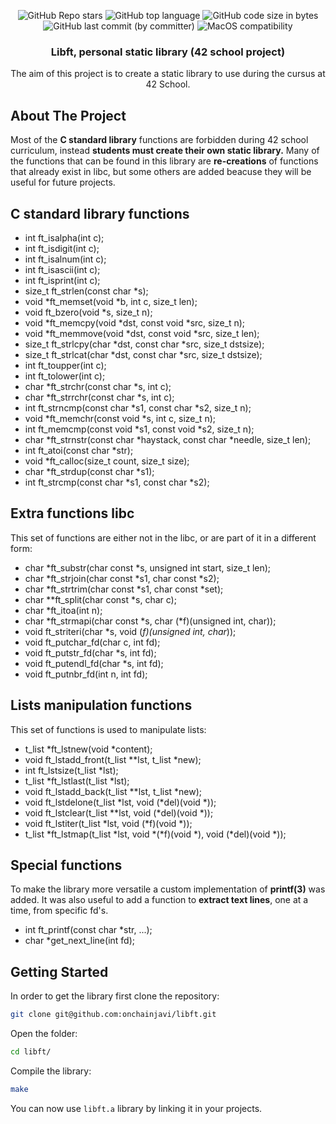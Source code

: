 <p align="center">
	<img alt="GitHub Repo stars" src="https://img.shields.io/github/stars/onchainjavi/libft?color=yellow" />
	<img alt="GitHub top language" src="https://img.shields.io/github/languages/top/onchainjavi/libft" />
	<img alt="GitHub code size in bytes" src="https://img.shields.io/github/languages/code-size/onchainjavi/libft?color=red" />
	<img alt="GitHub last commit (by committer)" src="https://img.shields.io/github/last-commit/onchainjavi/libft" />
	<img alt="MacOS compatibility" src="https://img.shields.io/badge/macOS-compatible-brightgreen.svg" />
</p>

<h3 align="center">Libft, personal static library (42 school project)</h3>

  <p align="center">
    The aim of this project is to create a static library to use during the cursus at 42 School.
    <br/>
  </p>
</div>

<!-- ABOUT THE PROJECT -->
## About The Project

Most of the **C standard library** functions are forbidden during 42 school curriculum, instead **students must create their own static library.**
Many of the functions that can be found in this library are **re-creations** of functions that already exist in libc, but some others are added 
beacuse they will be useful for future projects.

<!-- C standard library functions -->
## C standard library functions

- int		ft_isalpha(int c);
- int		ft_isdigit(int c);
- int		ft_isalnum(int c);
- int		ft_isascii(int c);
- int		ft_isprint(int c);
- size_t	ft_strlen(const char *s);
- void	*ft_memset(void *b, int c, size_t len);
- void	ft_bzero(void *s, size_t n);
- void	*ft_memcpy(void *dst, const void *src, size_t n);
- void	*ft_memmove(void *dst, const void *src, size_t len);
- size_t	ft_strlcpy(char *dst, const char *src, size_t dstsize);
- size_t	ft_strlcat(char *dst, const char *src, size_t dstsize);
- int		ft_toupper(int c);
- int		ft_tolower(int c);
- char	*ft_strchr(const char *s, int c);
- char	*ft_strrchr(const char *s, int c);
- int		ft_strncmp(const char *s1, const char *s2, size_t n);
- void	*ft_memchr(const void *s, int c, size_t n);
- int		ft_memcmp(const void *s1, const void *s2, size_t n);
- char	*ft_strnstr(const char *haystack, const char *needle, size_t len);
- int		ft_atoi(const char *str);
- void	*ft_calloc(size_t count, size_t size);
- char	*ft_strdup(const char *s1);
- int		ft_strcmp(const char *s1, const char *s2);

<!-- Extra functions libc -->
## Extra functions libc
This set of functions are either not in the libc, or are part of it in a different form:

- char	*ft_substr(char const *s, unsigned int start, size_t len);
- char	*ft_strjoin(char const *s1, char const *s2);
- char	*ft_strtrim(char const *s1, char const *set);
- char	**ft_split(char const *s, char c);
- char	*ft_itoa(int n);
- char	*ft_strmapi(char const *s, char (*f)(unsigned int, char));
- void	ft_striteri(char *s, void (*f)(unsigned int, char*));
- void	ft_putchar_fd(char c, int fd);
- void	ft_putstr_fd(char *s, int fd);
- void	ft_putendl_fd(char *s, int fd);
- void	ft_putnbr_fd(int n, int fd);

<!-- Lists manipulation functions -->
## Lists manipulation functions
This set of functions is used to manipulate lists:

- t_list	*ft_lstnew(void *content);
- void	ft_lstadd_front(t_list **lst, t_list *new);
- int		ft_lstsize(t_list *lst);
- t_list	*ft_lstlast(t_list *lst);
- void	ft_lstadd_back(t_list **lst, t_list *new);
- void	ft_lstdelone(t_list *lst, void (*del)(void *));
- void	ft_lstclear(t_list **lst, void (*del)(void *));
- void	ft_lstiter(t_list *lst, void (*f)(void *));
- t_list	*ft_lstmap(t_list *lst, void *(*f)(void *), void (*del)(void *));

<!-- Special functions -->
## Special functions
To make the library more versatile a custom implementation of **printf(3)** was added. It was also useful to add a function 
to **extract text lines**, one at a time, from specific fd's.

- int		ft_printf(const char *str, ...);
- char	*get_next_line(int fd);

<!-- GETTING STARTED -->
## Getting Started
In order to get the library first clone the repository:
```bash
git clone git@github.com:onchainjavi/libft.git
```
Open the folder:
```bash
cd libft/
```
Compile the library:
```bash
make
```
You can now use `libft.a` library by linking it in your projects.
